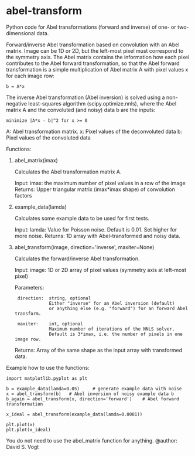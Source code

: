 # abel-transform
Python code for Abel transformations (forward and inverse) of one- or two-dimensional data.

Forward/inverse Abel transformation based on convolution with an Abel matrix. Image can be 1D or 2D, but the left-most pixel must correspond to the
symmetry axis.
The Abel matrix contains the information how each pixel contributes to the Abel forward transformation, so that the Abel forward transformation is a simple multiplication of Abel matrix A with pixel values x for each image row:
    
    b = A*x
    
The inverse Abel transformation (Abel inversion) is solved using a non-negative least-squares algorithm (scipy.optimize.nnls), where the Abel matrix A and the convoluted (and noisy) data b are the inputs:
    
    minimize |A*x - b|^2 for x >= 0

A: Abel transformation matrix.
x: Pixel values of the deconvoluted data
b: Pixel values of the convoluted data

Functions:
1) abel_matrix(imax)
    
    Calculates the Abel transformation matrix A.
    
    Input:
        imax: the maximum number of pixel values in a row of the image
    Returns:
        Upper triangular matrix (imax*imax shape) of convolution factors
2) example_data(lamda)
    
    Calculates some example data to be used for first tests.
    
    Input:
        lamda: Value for Poisson noise. Default is 0.01. Set higher for more noise.
    Returns:
        1D array with Abel-transformed and noisy data.
    
3) abel_transform(image, direction='inverse', maxiter=None)
    
    Calculates the forward/inverse Abel transformation.
    
    Input:
        image: 1D or 2D array of pixel values (symmetry axis at left-most pixel)
    
    Parameters:
        
        direction:  string, optional
                    Either "inverse" for an Abel inversion (default)
                    or anything else (e.g. "forward") for an forward Abel transform.
                    
        maxiter:    int, optional
                    Maximum number of iterations of the NNLS solver.
                    Default is 3*imax, i.e. the number of pixels in one image row.
    
    Returns:
        Array of the same shape as the input array with transformed data.

Example how to use the functions:
    
    import matplotlib.pyplot as plt
    
    b = example_data(lamda=0.05)     # generate example data with noise
    x = abel_transform(b)   # Abel inversion of noisy example data b
    b_again = abel_transform(x, direction='forward')    # Abel forward transformation
    
    x_ideal = abel_transform(example_data(lamda=0.0001))
    
    plt.plot(x)
    plt.plot(x_ideal)
You do not need to use the abel_matrix function for anything.
@author: David S. Vogt
